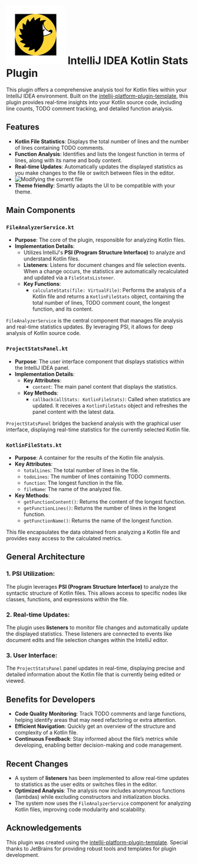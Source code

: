 # ![about](https://github.com/joseserize0222/Cognifire-Plugin-Application/blob/main/src/main/resources/META-INF/pluginIcon.svg) IntelliJ IDEA Kotlin Stats Plugin

This plugin offers a comprehensive analysis tool for Kotlin files within your IntelliJ IDEA environment. Built on the [intellij-platform-plugin-template](https://github.com/JetBrains/intellij-platform-plugin-template), this plugin provides real-time insights into your Kotlin source code, including line counts, TODO comment tracking, and detailed function analysis.

## Features

- **Kotlin File Statistics**: Displays the total number of lines and the number of lines containing TODO comments.
- **Function Analysis**: Identifies and lists the longest function in terms of lines, along with its name and body content.
- **Real-time Updates**: Automatically updates the displayed statistics as you make changes to the file or switch between files in the editor.
- <img src="./src/data/Editing%20the%20file%20audio%20removed.gif" alt="Modifying the current file">
- **Theme friendly**: Smartly adapts the UI to be compatible with your theme.

## Main Components

### `FileAnalyzerService.kt`

- **Purpose**: The core of the plugin, responsible for analyzing Kotlin files.
- **Implementation Details**:
  - Utilizes IntelliJ's **PSI (Program Structure Interface)** to analyze and understand Kotlin files.
  - **Listeners**: Listens for document changes and file selection events. When a change occurs, the statistics are automatically recalculated and updated via a `FileStatsListener`.
  - **Key Functions**:
    - `calculateStats(file: VirtualFile)`: Performs the analysis of a Kotlin file and returns a `KotlinFileStats` object, containing the total number of lines, TODO comment count, the longest function, and its content.

`FileAnalyzerService` is the central component that manages file analysis and real-time statistics updates. By leveraging PSI, it allows for deep analysis of Kotlin source code.

### `ProjectStatsPanel.kt`

- **Purpose**: The user interface component that displays statistics within the IntelliJ IDEA panel.
- **Implementation Details**:
  - **Key Attributes**:
    - `content`: The main panel content that displays the statistics.
  - **Key Methods**:
    - `callback(allStats: KotlinFileStats)`: Called when statistics are updated. It receives a `KotlinFileStats` object and refreshes the panel content with the latest data.

`ProjectStatsPanel` bridges the backend analysis with the graphical user interface, displaying real-time statistics for the currently selected Kotlin file.

### `KotlinFileStats.kt`

- **Purpose**: A container for the results of the Kotlin file analysis.
- **Key Attributes**:
  - `totalLines`: The total number of lines in the file.
  - `todoLines`: The number of lines containing TODO comments.
  - `function`: The longest function in the file.
  - `fileName`: The name of the analyzed file.
- **Key Methods**:
  - `getFunctionContent()`: Returns the content of the longest function.
  - `getFunctionLines()`: Returns the number of lines in the longest function.
  - `getFunctionName()`: Returns the name of the longest function.

This file encapsulates the data obtained from analyzing a Kotlin file and provides easy access to the calculated metrics.

## General Architecture

### 1. **PSI Utilization**:
The plugin leverages **PSI (Program Structure Interface)** to analyze the syntactic structure of Kotlin files. This allows access to specific nodes like classes, functions, and expressions within the file.

### 2. **Real-time Updates**:
The plugin uses **listeners** to monitor file changes and automatically update the displayed statistics. These listeners are connected to events like document edits and file selection changes within the IntelliJ editor.

### 3. **User Interface**:
The `ProjectStatsPanel` panel updates in real-time, displaying precise and detailed information about the Kotlin file that is currently being edited or viewed.

## Benefits for Developers

- **Code Quality Monitoring**: Track TODO comments and large functions, helping identify areas that may need refactoring or extra attention.
- **Efficient Navigation**: Quickly get an overview of the structure and complexity of a Kotlin file.
- **Continuous Feedback**: Stay informed about the file’s metrics while developing, enabling better decision-making and code management.

## Recent Changes

- A system of **listeners** has been implemented to allow real-time updates to statistics as the user edits or switches files in the editor.
- **Optimized Analysis**: The analysis now includes anonymous functions (lambdas) while excluding constructors and initialization blocks.
- The system now uses the `FileAnalyzerService` component for analyzing Kotlin files, improving code modularity and scalability.

## Acknowledgements

This plugin was created using the [intellij-platform-plugin-template](https://github.com/JetBrains/intellij-platform-plugin-template). Special thanks to JetBrains for providing robust tools and templates for plugin development.
